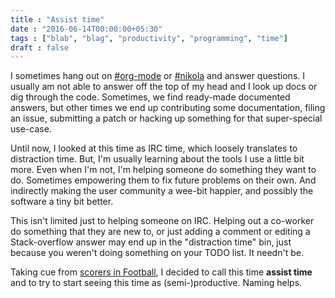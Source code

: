 ```yaml
---
title : "Assist time"
date : "2016-06-14T00:00:00+05:30"
tags : ["blab", "blag", "productivity", "programming", "time"]
draft : false
---
```


I sometimes hang out on [#org-mode](http://webchat.freenode.net/?channels=%2523org-mode) or [#nikola](http://webchat.freenode.net/?channels=%2523nikola) and answer questions. I usually am
not able to answer off the top of my head and I look up docs or dig through the
code.  Sometimes, we find ready-made documented answers, but other times we end
up contributing some documentation, filing an issue, submitting a patch or
hacking up something for that super-special use-case.

Until now, I looked at this time as IRC time, which loosely translates to
distraction time.  But, I'm usually learning about the tools I use a little bit
more. Even when I'm not, I'm helping someone do something they want to do.
Sometimes empowering them to fix future problems on their own.  And indirectly
making the user community a wee-bit happier, and possibly the software a tiny
bit better.

This isn't limited just to helping someone on IRC.  Helping out a co-worker do
something that they are new to, or just adding a comment or editing a
Stack-overflow answer may end up in the "distraction time" bin, just because
you weren't doing something on your TODO list.  It needn't be.

Taking cue from [scorers in Football](https://en.wikipedia.org/wiki/Assist_(football)), I decided to call this time **assist time**
and to try to start seeing this time as (semi-)productive. Naming helps.
